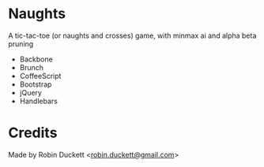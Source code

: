 # Naughts

A tic-tac-toe (or naughts and crosses) game, with minmax ai and alpha beta pruning

* Backbone
* Brunch
* CoffeeScript
* Bootstrap
* jQuery
* Handlebars

# Credits

Made by Robin Duckett <[robin.duckett@gmail.com](mailto:robin.duckett@gmail.com)>